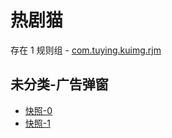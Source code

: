 # 热剧猫

存在 1 规则组 - [com.tuying.kuimg.rjm](/src/apps/com.tuying.kuimg.rjm.ts)

## 未分类-广告弹窗

- [快照-0](https://i.gkd.li/i/13166088)
- [快照-1](https://i.gkd.li/i/13166086)

